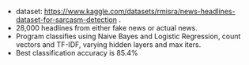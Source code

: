 - dataset: https://www.kaggle.com/datasets/rmisra/news-headlines-dataset-for-sarcasm-detection .
- 28,000 headlines from either fake news or actual news.
- Program classifies using Naive Bayes and Logistic Regression, count vectors and TF-IDF, varying hidden layers and max iters.
- Best classification accuracy is 85.4%
